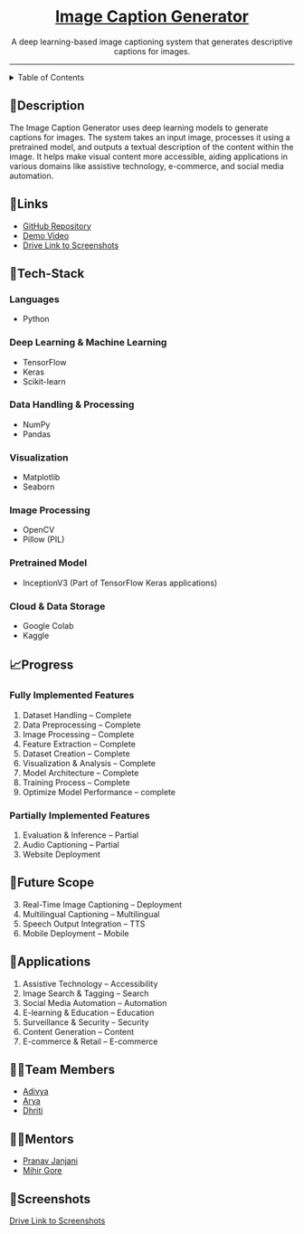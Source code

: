 <h1 align="center">
  <a href="https://github.com/pragatikharat17/shift-elite">
    Image Caption Generator
  </a>
</h1>

<div align="center">
  A deep learning-based image captioning system that generates descriptive captions for images.
</div>
<hr>

<details>
<summary>Table of Contents</summary>
- [Description](#description)
- [Links](#links)
- [Tech Stack](#tech-stack)
- [Progress](#progress)
- [Future Scope](#future-scope)
- [Applications](#applications)
- [Usage](#usage)
- [Team Members](#team-members)
- [Mentors](#mentors)
- [Screenshots](#screenshots)

</details>

## 📝Description
The Image Caption Generator uses deep learning models to generate captions for images. The system takes an input image, processes it using a pretrained model, and outputs a textual description of the content within the image. It helps make visual content more accessible, aiding applications in various domains like assistive technology, e-commerce, and social media automation.

## 🔗Links

- [GitHub Repository](https://github.com/pragatikharat17/shift-elite)
- [Demo Video](https://drive.google.com/file/d/1M7uZZuTqo0izz4LCNd82viLo9_IWimSJ/view?usp=sharing)
- [Drive Link to Screenshots](https://drive.google.com/drive/folders/15m6KIRExkPqslkCtdI10p0eDwiRSqDRe?usp=share_link)

## 🤖Tech-Stack

### Languages
- Python

### Deep Learning & Machine Learning
- TensorFlow  
- Keras  
- Scikit-learn  

### Data Handling & Processing
- NumPy  
- Pandas  

### Visualization
- Matplotlib  
- Seaborn

### Image Processing
- OpenCV  
- Pillow (PIL)  

### Pretrained Model
- InceptionV3 (Part of TensorFlow Keras applications)  

### Cloud & Data Storage
- Google Colab  
- Kaggle

## 📈Progress

### Fully Implemented Features
1. Dataset Handling – Complete
2. Data Preprocessing – Complete
3. Image Processing – Complete
4. Feature Extraction – Complete
5. Dataset Creation – Complete
6. Visualization & Analysis – Complete
8. Model Architecture – Complete
9. Training Process – Complete
10. Optimize Model Performance – complete

### Partially Implemented Features
1. Evaluation & Inference – Partial
2. Audio Captioning – Partial
4. Website Deployment


## 🔮Future Scope


3. Real-Time Image Captioning – Deployment
4. Multilingual Captioning – Multilingual
5. Speech Output Integration – TTS
6. Mobile Deployment – Mobile


## 💸Applications
1. Assistive Technology – Accessibility
2. Image Search & Tagging – Search
3. Social Media Automation – Automation
4. E-learning & Education – Education
5. Surveillance & Security – Security
6. Content Generation – Content
7. E-commerce & Retail – E-commerce

## 👨‍💻Team Members

- [Adivya](https://github.com/adivya15)
- [Arya](https://github.com/aryaborkar06)
- [Dhriti](https://github.com/Dhriti2208)

## 👨‍🏫Mentors

- [Pranav Janjani](https://github.com/pranavjanjani)
- [Mihir Gore](https://github.com/MihirGore23)

## 📱Screenshots
[Drive Link to Screenshots](https://drive.google.com/drive/folders/15m6KIRExkPqslkCtdI10p0eDwiRSqDRe?usp=share_link)
